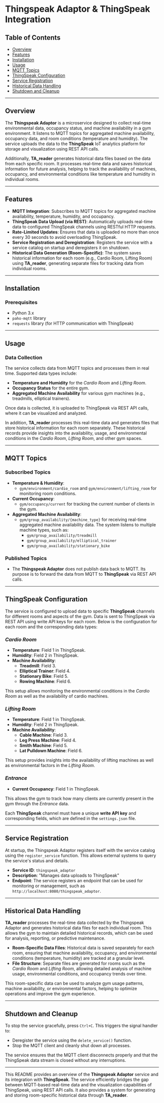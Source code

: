 # Thingspeak Adaptor & ThingSpeak Integration

## Table of Contents
- [Overview](#overview)
- [Features](#features)
- [Installation](#installation)
- [Usage](#usage)
- [MQTT Topics](#mqtt-topics)
- [ThingSpeak Configuration](#thingspeak-configuration)
- [Service Registration](#service-registration)
- [Historical Data Handling](#historical-data-handling)
- [Shutdown and Cleanup](#shutdown-and-cleanup)

---

## Overview
The **Thingspeak Adaptor** is a microservice designed to collect real-time environmental data, occupancy status, and machine availability in a gym environment. It listens to MQTT topics for aggregated machine availability, occupancy data, and room conditions (temperature and humidity). The service uploads the data to the **ThingSpeak** IoT analytics platform for storage and visualization using REST API calls.

Additionally, **TA_reader** generates historical data files based on the data from each specific room. It processes real-time data and saves historical information for future analysis, helping to track the availability of machines, occupancy, and environmental conditions like temperature and humidity in individual rooms.

---

## Features
- **MQTT Integration**: Subscribes to MQTT topics for aggregated machine availability, temperature, humidity, and occupancy.
- **ThingSpeak Data Upload (via REST)**: Automatically uploads real-time data to configured ThingSpeak channels using RESTful HTTP requests.
- **Rate-Limited Updates**: Ensures that data is uploaded no more than once every 30 seconds to avoid overloading ThingSpeak.
- **Service Registration and Deregistration**: Registers the service with a service catalog on startup and deregisters it on shutdown.
- **Historical Data Generation (Room-Specific)**: The system saves historical information for each room (e.g., Cardio Room, Lifting Room) using **TA_reader**, generating separate files for tracking data from individual rooms.

---

## Installation

### Prerequisites
- Python 3.x
- `paho-mqtt` library
- `requests` library (for HTTP communication with ThingSpeak)

---

## Usage

### Data Collection
The service collects data from MQTT topics and processes them in real time. Supported data types include:
- **Temperature and Humidity** for the *Cardio Room* and *Lifting Room*.
- **Occupancy Status** for the entire gym.
- **Aggregated Machine Availability** for various gym machines (e.g., treadmills, elliptical trainers).

Once data is collected, it is uploaded to ThingSpeak via REST API calls, where it can be visualized and analyzed.

In addition, **TA_reader** processes this real-time data and generates files that store historical information for each room separately. These historical records provide insights into the availability, usage, and environmental conditions in the *Cardio Room*, *Lifting Room*, and other gym spaces.

---

## MQTT Topics

### Subscribed Topics
- **Temperature & Humidity**:
  - `gym/environment/cardio_room` and `gym/environment/lifting_room` for monitoring room conditions.
- **Current Occupancy**:
  - `gym/occupancy/current` for tracking the current number of clients in the gym.
- **Aggregated Machine Availability**:
  - `gym/group_availability/{machine_type}` for receiving real-time aggregated machine availability data. The system listens to multiple machine types, such as:
    - `gym/group_availability/treadmill`
    - `gym/group_availability/elliptical_trainer`
    - `gym/group_availability/stationary_bike`

### Published Topics
- The **Thingspeak Adaptor** does not publish data back to MQTT. Its purpose is to forward the data from MQTT to **ThingSpeak** via REST API calls.

---

## ThingSpeak Configuration

The service is configured to upload data to specific **ThingSpeak** channels for different rooms and aspects of the gym. Data is sent to ThingSpeak via REST API using write API keys for each room. Below is the configuration for each room and the corresponding data types:

### *Cardio Room*
- **Temperature**: Field 1 in ThingSpeak.
- **Humidity**: Field 2 in ThingSpeak.
- **Machine Availability**:
  - **Treadmill**: Field 3.
  - **Elliptical Trainer**: Field 4.
  - **Stationary Bike**: Field 5.
  - **Rowing Machine**: Field 6.

This setup allows monitoring the environmental conditions in the *Cardio Room* as well as the availability of cardio machines.

### *Lifting Room*
- **Temperature**: Field 1 in ThingSpeak.
- **Humidity**: Field 2 in ThingSpeak.
- **Machine Availability**:
  - **Cable Machine**: Field 3.
  - **Leg Press Machine**: Field 4.
  - **Smith Machine**: Field 5.
  - **Lat Pulldown Machine**: Field 6.

This setup provides insights into the availability of lifting machines as well as environmental factors in the *Lifting Room*.

### *Entrance*
- **Current Occupancy**: Field 1 in ThingSpeak.

This allows the gym to track how many clients are currently present in the gym through the *Entrance* data.

Each **ThingSpeak** channel must have a unique **write API key** and corresponding fields, which are defined in the `settings.json` file.

---

## Service Registration

At startup, the Thingspeak Adaptor registers itself with the service catalog using the `register_service` function. This allows external systems to query the service's status and details.

- **Service ID**: `thingspeak_adaptor`
- **Description**: "Manages data uploads to ThingSpeak"
- **Endpoint**: The service registers an endpoint that can be used for monitoring or management, such as `http://localhost:8080/thingspeak_adaptor`.

---

## Historical Data Handling

**TA_reader** processes the real-time data collected by the Thingspeak Adaptor and generates historical data files for each individual room. This allows the gym to maintain detailed historical records, which can be used for analysis, reporting, or predictive maintenance.

- **Room-Specific Data Files**: Historical data is saved separately for each room, ensuring that machine availability, occupancy, and environmental conditions (temperature, humidity) are tracked at a granular level.
- **File Structure**: Separate files are generated for rooms such as the *Cardio Room* and *Lifting Room*, allowing detailed analysis of machine usage, environmental conditions, and occupancy trends over time.

This room-specific data can be used to analyze gym usage patterns, machine availability, or environmental factors, helping to optimize operations and improve the gym experience.

---

## Shutdown and Cleanup

To stop the service gracefully, press `Ctrl+C`. This triggers the signal handler to:
- Deregister the service using the `delete_service()` function.
- Stop the MQTT client and cleanly shut down all processes.

The service ensures that the MQTT client disconnects properly and that the ThingSpeak data stream is closed without any interruptions.

---

This README provides an overview of the **Thingspeak Adaptor** service and its integration with **ThingSpeak**. The service efficiently bridges the gap between MQTT-based real-time data and the visualization capabilities of ThingSpeak, using REST API calls. It also provides a system for generating and storing room-specific historical data through **TA_reader**.


